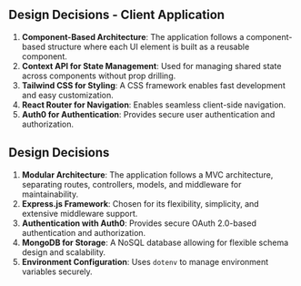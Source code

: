 ## Design Decisions - Client Application

1. **Component-Based Architecture**: The application follows a component-based structure where each UI element is built as a reusable component.
2. **Context API for State Management**: Used for managing shared state across components without prop drilling.
3. **Tailwind CSS for Styling**: A CSS framework enables fast development and easy customization.
4. **React Router for Navigation**: Enables seamless client-side navigation.
5. **Auth0 for Authentication**: Provides secure user authentication and authorization.

## Design Decisions

1. **Modular Architecture**: The application follows a MVC architecture, separating routes, controllers, models, and middleware for maintainability.
2. **Express.js Framework**: Chosen for its flexibility, simplicity, and extensive middleware support.
3. **Authentication with Auth0**: Provides secure OAuth 2.0-based authentication and authorization.
4. **MongoDB for Storage**: A NoSQL database allowing for flexible schema design and scalability.
5. **Environment Configuration**: Uses `dotenv` to manage environment variables securely.

